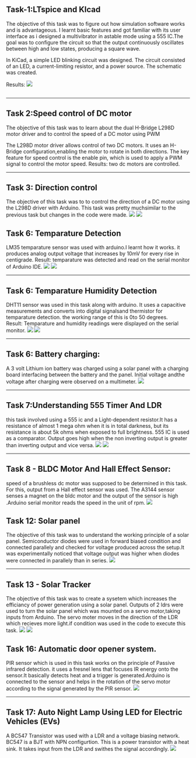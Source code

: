 ## Task-1:LTspice and KIcad
  The objective of this task was to figure out how simulation software works and is advantageous. I learnt basic features and got familiar with its user interface as i designed a multivibrator in astable mode using a 555 IC.The goal was to configure the circuit so that the output continuously oscillates between high and low states, producing a square wave.

  In KiCad, a simple LED blinking circuit was designed. The circuit consisted of an LED, a current-limiting resistor, and a power source. The schematic was created.
  
    
  Results:
  ![](https://i.imgur.com/wYMGE9W.png)

  
  ![]()
  ***
  ## Task 2:Speed control of DC motor
  The objective of this task was to learn about the dual H-Bridge L298D motor driver and to control the speed of a DC motor using PWM

  The L298D motor driver allows control of two DC motors. It uses an H-Bridge configuration,enabling the motor to rotate in both directions. The key feature for speed control is the enable pin, which is used to apply a PWM signal to control the motor speed.
  Results: two dc motors are controlled.
  ***
  ## Task 3: Direction control
  The objective of this task was to to control the direction of a DC motor using the L298D driver with  Arduino. This task was pretty muchsimilar to the previous task but changes in the code were made.
  ![](https://i.imgur.com/MaU0kS8.jpeg)
  ![](https://i.imgur.com/kAdNTUJ.jpeg)

  ## Task 6: Temparature Detection
   LM35 temparature sensor was used with arduino.I learnt how it works. it produces analog output voltage that increases by 10mV for every rise in centigrade.
  Result: temparature was detected and read on the serial monitor of Arduino IDE.
  ![](https://i.imgur.com/DEz1B5p.jpeg)
    ![](https://i.imgur.com/nzZjP7a.jpeg)
  ***
   ## Task 6: Temparature Humidity Detection
   DHT11 sensor was used in this task along with arduino. It uses a capacitive measurements and converts into digital signalsand thermistor for temparature detection. the working range of this is 0to 50 degrees.    
   Result: Temparature and humidity readings were displayed on the serial monitor.
   ![](https://i.imgur.com/SSANrip.jpeg)
    ![](https://i.imgur.com/nzZjP7a.jpeg)
   ***
   ## Task 6: Battery charging:
   A 3 volt Lithium ion battery was charged using a solar panel with a charging board interfacing between the battery and the panel.
   Initial voltage andthe voltage after charging were observed on a multimeter.
    ![](https://i.imgur.com/3UINs50.jpeg)
   ***
   ## Task 7:Understanding 555 Timer And LDR
   this task involved using a 555 ic and a Light-dependent resistor.It has a resistance of almost 1 mega ohm when it is in total darkness, but its resistance is about 5k ohms when 
  exposed to full brightness. 555 IC is used as a comparator. Output goes high when the non inverting output is greater than inverting output and vice versa.
   ![](https://i.imgur.com/y6IAFZO.jpeg)
   ![](https://i.imgur.com/LvL3sGK.jpeg)
   ***
   ## Task 8 - BLDC Motor And Hall Effect Sensor:
   speed of a brushless dc motor was supposed to be determined in this task. For this, output from a Hall effect sensor was used. The A3144 sensor senses a magnet on the bldc motor and 
   the output of the sensor is high .Arduino serial monitor reads the speed in the unit of rpm.
    ![](https://i.imgur.com/tx8j343.jpeg)

  ## Task 12: Solar panel
 The objective of this task was to understand the working principle of a solar panel. Semiconductor diodes were used in forward biased condition and connected parallely and checked for voltage produced across the setup.It was experimentally noticed that voltage output was higher when diodes were connected in  parallely than in series. 
 ![](https://i.imgur.com/ZTMEzT7.jpeg)
 ***
 ## Task 13 - Solar Tracker
 The objective of this task was to create a sysetem which increases the efficiancy of power generation using a solar panel. Outputs of 2 ldrs were used to turn the solar panel which was mounted on a servo motor,taking inputs from Arduino. The servo moter moves in the direction of the LDR which recieves more light.if condition was used in the code to execute this task.
  ![](https://i.imgur.com/vL7yoQu.jpeg)
  ![](https://i.imgur.com/HFZC2xk.jpeg)
## Task 16: Automatic door opener system.
PIR sensor which is used in this task works on the principle of Passive infrared detection. it uses a fresnel lens that focuses IR energy onto the sensor.It basically detects heat and a trigger is generated.Arduino is connected to the sensor and helps in the rotation of the servo motor according to the signal generated by the PIR sensor.
 ![](https://i.imgur.com/IwxJArZ.jpeg)
***
## Task 17:  Auto Night Lamp Using LED for Electric Vehicles (EVs)
A BC547 Transistor was used with a LDR and a voltage biasing network. BC547 is a BJT with NPN configurtion. This is a power transistor with a heat sink. It takes input from the LDR and swithes the signal accordingly. 
 ![](https://i.imgur.com/dGA4D9N.jpeg)
